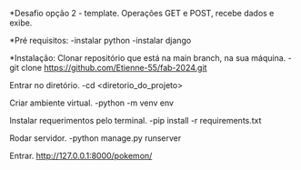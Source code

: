 *Desafio opção 2 - template.
Operações GET e POST, recebe dados e exibe.

*Pré requisitos:
-instalar python
-instalar django

*Instalação:
Clonar repositório que está na main branch, na sua máquina.
-git clone <https://github.com/Etienne-55/fab-2024.git>

Entrar no diretório.
-cd <diretorio_do_projeto>

Criar ambiente virtual.
-python -m venv env

Instalar requerimentos pelo terminal.
-pip install -r requirements.txt

Rodar servidor.
-python manage.py runserver

Entrar.
http://127.0.0.1:8000/pokemon/
